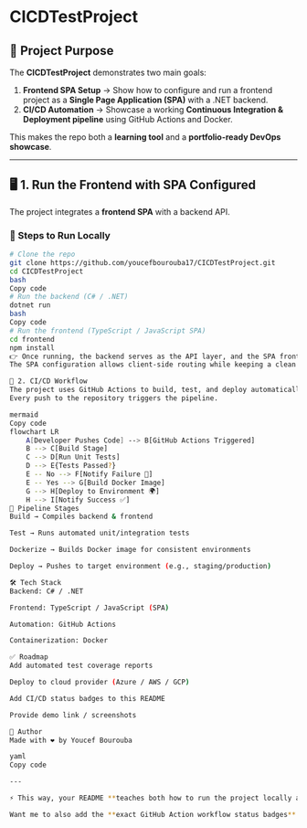 # CICDTestProject  

## 🎯 Project Purpose  
The **CICDTestProject** demonstrates two main goals:  

1. **Frontend SPA Setup** → Show how to configure and run a frontend project as a **Single Page Application (SPA)** with a .NET backend.  
2. **CI/CD Automation** → Showcase a working **Continuous Integration & Deployment pipeline** using GitHub Actions and Docker.  

This makes the repo both a **learning tool** and a **portfolio-ready DevOps showcase**.  

---

## 🖥️ 1. Run the Frontend with SPA Configured  

The project integrates a **frontend SPA** with a backend API.  

### 🔹 Steps to Run Locally  

```bash
# Clone the repo
git clone https://github.com/youcefbourouba17/CICDTestProject.git
cd CICDTestProject
bash
Copy code
# Run the backend (C# / .NET)
dotnet run
bash
Copy code
# Run the frontend (TypeScript / JavaScript SPA)
cd frontend
npm install
👉 Once running, the backend serves as the API layer, and the SPA frontend consumes it.
The SPA configuration allows client-side routing while keeping a clean integration with the backend.

🔄 2. CI/CD Workflow
The project uses GitHub Actions to build, test, and deploy automatically.
Every push to the repository triggers the pipeline.

mermaid
Copy code
flowchart LR
    A[Developer Pushes Code] --> B[GitHub Actions Triggered]
    B --> C[Build Stage]
    C --> D[Run Unit Tests]
    D --> E{Tests Passed?}
    E -- No --> F[Notify Failure 🚨]
    E -- Yes --> G[Build Docker Image]
    G --> H[Deploy to Environment 🌍]
    H --> I[Notify Success ✅]
🔹 Pipeline Stages
Build → Compiles backend & frontend

Test → Runs automated unit/integration tests

Dockerize → Builds Docker image for consistent environments

Deploy → Pushes to target environment (e.g., staging/production)

🛠️ Tech Stack
Backend: C# / .NET

Frontend: TypeScript / JavaScript (SPA)

Automation: GitHub Actions

Containerization: Docker

✅ Roadmap
Add automated test coverage reports

Deploy to cloud provider (Azure / AWS / GCP)

Add CI/CD status badges to this README

Provide demo link / screenshots

📌 Author
Made with ❤️ by Youcef Bourouba

yaml
Copy code

---

⚡ This way, your README **teaches both how to run the project locally as a SPA** *and* **how CI/CD automation works with GitHub Actions & Docker**.  

Want me to also add the **exact GitHub Action workflow status badges** (Build, Tests, Docker) at the top of the README so it looks pro right away?


